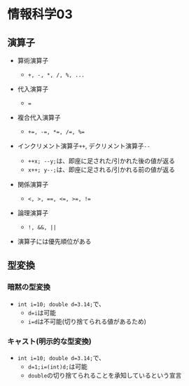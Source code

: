 # 情報科学03

## 演算子

- 算術演算子
  - `+, -, *, /, %, ...`

- 代入演算子
  - `=`

- 複合代入演算子
  - `+=, -=, *=, /=, %=`

- インクリメント演算子`++`, デクリメント演算子`--`
  - `++x; --y;`は、即座に足された/引かれた後の値が返る
  - `x++; y--;`は、即座に足される/引かれる前の値が返る


- 関係演算子
  - `<, >, ==, <=, >=, !=`

- 論理演算子
  - `!, &&, ||`

- 演算子には優先順位がある

## 型変換

### 暗黙の型変換

- `int i=10; double d=3.14;`で、
  - `d=i`は可能
  - `i=d`は不可能(切り捨てられる値があるため)

### キャスト(明示的な型変換)

- `int i=10; double d=3.14;`で、
  - `d=1;i=(int)d;`は可能
  - `double`の切り捨てられることを承知しているという宣言


